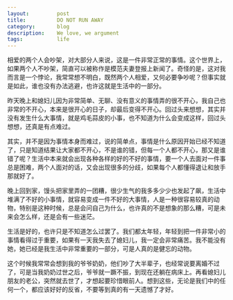 ```yaml
---
layout:         post
title:          DO NOT RUN AWAY
category:       blog
description:    We love, we argument
tags:           life
---
```

相爱的两个人会吵架，对大部分人来说，这是一件非常正常的事情。这个世界上，如果两个人不吵架，简直可以被称作是模范夫妻登报上新闻了。奇怪的是，这对我而言是一个悖论，我常常想不明白，既然两个人相爱，又何必要争吵呢？但事实就是如此，谁也没有办法逃避，也许这就是生活中的一部分。

昨天晚上和媳妇儿因为非常简单、无聊、没有意义的事情弄的很不开心，我自己也非常的不开心，本来是很开心的日子，却最后变得不开心。回过头来想想，其实并没有发生什么大事情，就是鸡毛蒜皮的小事，也不知道为什么会变成这样，回过头想想，还真是有点难过。

其实，并不是因为事情本身而难过，说的简单点，事情是什么原因开始已经不知道了，只是知道结果让大家都不开心，不是谁的错，但每一个人都不开心，那又是谁错了呢？生活中本来就会出现各种各样的好的不好的事情，要一个人去面对一件事总是困难，两个人面对的话，又会出现很多的分歧，如果每个人都懂得退让和放手那就好了。

晚上回到家，馒头把家里弄的一团糟，很少生气的我多多少少也发起了飙，生活中堆满了不好的小事情，就容易变成一件不好的大事情，人是一种很容易较真的动物，特别是这种时候，总是会问自己为什么，也许真的不是想象的那么糟，可是未来会怎么样，还是会有一些迷茫。

生活是好的，也许只是不知道怎么过罢了。我们都太年轻，年轻到把一件非常小的事情看得过于重要，如果有一天我失去了媳妇儿，我一定会非常痛苦。我不能没有她，她已经是我生活中非常重要的一部分，可是人真的是健忘的动物。

这个时候我常常会想到我的爷爷奶奶，他们吵了大半辈子，也经常说要离婚不过了，可是当我奶奶过世之后，爷爷就一蹶不振，到现在还躺在病床上。再看媳妇儿朋友的老公，突然就去世了，才想起要珍惜眼前人。想到这些，无论是我们中的任何一个，都应该好好的反省，不要等到真的有一天遗憾了才好。
